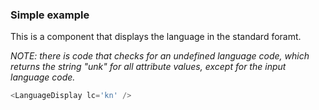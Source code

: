 
### Simple example

This is a component that displays the language in the standard foramt.

*NOTE: there is code that checks for an undefined language code, which returns the string "unk" for all attribute values, except for the input language code.*

```js
<LanguageDisplay lc='kn' />
```
